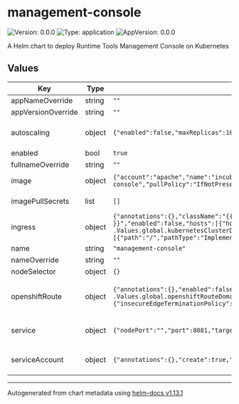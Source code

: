 <!--
   Licensed to the Apache Software Foundation (ASF) under one
   or more contributor license agreements.  See the NOTICE file
   distributed with this work for additional information
   regarding copyright ownership.  The ASF licenses this file
   to you under the Apache License, Version 2.0 (the
   "License"); you may not use this file except in compliance
   with the License.  You may obtain a copy of the License at
     http://www.apache.org/licenses/LICENSE-2.0
   Unless required by applicable law or agreed to in writing,
   software distributed under the License is distributed on an
   "AS IS" BASIS, WITHOUT WARRANTIES OR CONDITIONS OF ANY
   KIND, either express or implied.  See the License for the
   specific language governing permissions and limitations
   under the License.
-->

# management-console

![Version: 0.0.0](https://img.shields.io/badge/Version-0.0.0-informational?style=flat-square) ![Type: application](https://img.shields.io/badge/Type-application-informational?style=flat-square) ![AppVersion: 0.0.0](https://img.shields.io/badge/AppVersion-0.0.0-informational?style=flat-square)

A Helm chart to deploy Runtime Tools Management Console on Kubernetes

## Values

| Key                | Type   | Default                                                                                                                                                                                                                                                 | Description                                                                                                                                      |
| ------------------ | ------ | ------------------------------------------------------------------------------------------------------------------------------------------------------------------------------------------------------------------------------------------------------- | ------------------------------------------------------------------------------------------------------------------------------------------------ |
| appNameOverride    | string | `""`                                                                                                                                                                                                                                                    | Overrides the deployed application name                                                                                                          |
| appVersionOverride | string | `""`                                                                                                                                                                                                                                                    | Overrides the deployed application version                                                                                                       |
| autoscaling        | object | `{"enabled":false,"maxReplicas":100,"minReplicas":1,"targetCPUUtilizationPercentage":80}`                                                                                                                                                               | Management Console HorizontalPodAutoscaler configuration (https://kubernetes.io/docs/tasks/run-application/horizontal-pod-autoscale/)            |
| enabled            | bool   | `true`                                                                                                                                                                                                                                                  | Enable or disable Management Console installation                                                                                                |
| fullnameOverride   | string | `""`                                                                                                                                                                                                                                                    | Overrides charts full name                                                                                                                       |
| image              | object | `{"account":"apache","name":"incubator-kie-kogito-management-console","pullPolicy":"IfNotPresent","registry":"docker.io","tag":"main"}`                                                                                                                 | Image source configuration for the Management Console image                                                                                      |
| imagePullSecrets   | list   | `[]`                                                                                                                                                                                                                                                    | Pull secrets used when pulling Management Console image                                                                                          |
| ingress            | object | `{"annotations":{},"className":"{{ .Values.global.kubernetesIngressClass }}","enabled":false,"hosts":[{"host":"management-console.{{ .Values.global.kubernetesClusterDomain }}","paths":[{"path":"/","pathType":"ImplementationSpecific"}]}],"tls":[]}` | Management Console Ingress configuration (https://kubernetes.io/docs/concepts/services-networking/ingress/)                                      |
| name               | string | `"management-console"`                                                                                                                                                                                                                                  | Component name                                                                                                                                   |
| nameOverride       | string | `""`                                                                                                                                                                                                                                                    | Overrides charts name                                                                                                                            |
| nodeSelector       | object | `{}`                                                                                                                                                                                                                                                    |                                                                                                                                                  |
| openshiftRoute     | object | `{"annotations":{},"enabled":false,"host":"management-console.{{ .Values.global.openshiftRouteDomain }}","tls":{"insecureEdgeTerminationPolicy":"None","termination":"edge"}}`                                                                          | Management Console OpenShift Route configuration (https://docs.openshift.com/container-platform/4.14/networking/routes/route-configuration.html) |
| service            | object | `{"nodePort":"","port":8081,"targetPort":8080,"type":"ClusterIP"}`                                                                                                                                                                                      | Management Console Service configuration (https://kubernetes.io/docs/concepts/services-networking/service/)                                      |
| serviceAccount     | object | `{"annotations":{},"create":true,"name":""}`                                                                                                                                                                                                            | Management Console ServiceAccount configuration (https://kubernetes.io/docs/concepts/security/service-accounts/)                                 |

---

Autogenerated from chart metadata using [helm-docs v1.13.1](https://github.com/norwoodj/helm-docs/releases/v1.13.1)
